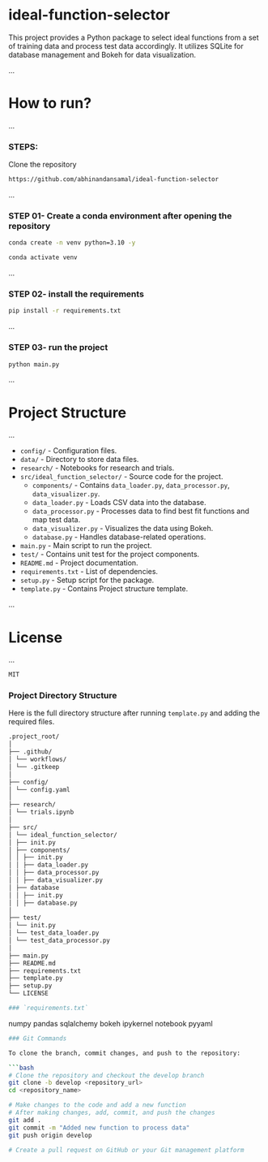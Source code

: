 # ideal-function-selector

This project provides a Python package to select ideal functions from a set of training data and process test data accordingly. It utilizes SQLite for database management and Bokeh for data visualization.

...
# How to run?
...
### STEPS:

Clone the repository

```bash
https://github.com/abhinandansamal/ideal-function-selector
```
...
### STEP 01- Create a conda environment after opening the repository

```bash
conda create -n venv python=3.10 -y
```

```bash
conda activate venv
```

...
### STEP 02- install the requirements
```bash
pip install -r requirements.txt
```

...
### STEP 03- run the project
```bash
python main.py
```

...
# Project Structure
...
* `config/` - Configuration files.
* `data/` - Directory to store data files.
* `research/` - Notebooks for research and trials.
* `src/ideal_function_selector/` - Source code for the project.
    * `components/` - Contains `data_loader.py`, `data_processor.py`, `data_visualizer.py`.
    * `data_loader.py` - Loads CSV data into the database.
    * `data_processor.py` - Processes data to find best fit functions and map test data.
    * `data_visualizer.py` - Visualizes the data using Bokeh.
    * `database.py` - Handles database-related operations.
* `main.py` - Main script to run the project.
* `test/` - Contains unit test for the project components.
* `README.md` - Project documentation.
* `requirements.txt` - List of dependencies.
* `setup.py` - Setup script for the package.
* `template.py` - Contains Project structure template.

...
# License
...
```bash
MIT
```

### Project Directory Structure
Here is the full directory structure after running `template.py` and adding the required files.

```bash
.project_root/
│
├── .github/
│ └── workflows/
│ └── .gitkeep
│
├── config/
│ └── config.yaml
│
├── research/
│ └── trials.ipynb
│
├── src/
│ └── ideal_function_selector/
│ ├── init.py
│ ├── components/
│ │ ├── init.py
│ │ ├── data_loader.py
│ │ ├── data_processor.py
│ │ ├── data_visualizer.py
│ ├── database
│ │ ├── init.py
│ │ ├── database.py
│
├── test/
│ └── init.py
│ └── test_data_loader.py
│ └── test_data_processor.py
│
├── main.py
├── README.md
├── requirements.txt
├── template.py
├── setup.py
└── LICENSE
```

```bash
### `requirements.txt`
```
numpy
pandas
sqlalchemy
bokeh
ipykernel
notebook
pyyaml

```bash
### Git Commands

To clone the branch, commit changes, and push to the repository:

```bash
# Clone the repository and checkout the develop branch
git clone -b develop <repository_url>
cd <repository_name>

# Make changes to the code and add a new function
# After making changes, add, commit, and push the changes
git add .
git commit -m "Added new function to process data"
git push origin develop

# Create a pull request on GitHub or your Git management platform
```
